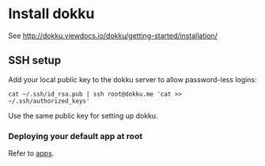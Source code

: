 # Install dokku

See http://dokku.viewdocs.io/dokku/getting-started/installation/

## SSH setup

Add your local public key to the dokku server to allow password-less logins:

```ssh
cat ~/.ssh/id_rsa.pub | ssh root@dokku.me 'cat >> ~/.ssh/authorized_keys'
```

Use the same public key for setting up dokku.

### Deploying your default app at root

Refer to [apps](./apps.md).
